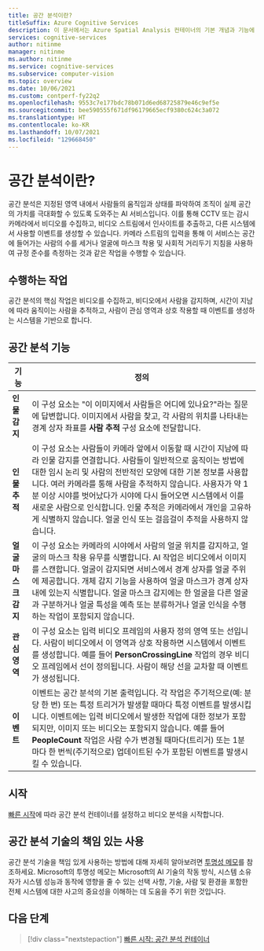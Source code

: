 ```yaml
---
title: 공간 분석이란?
titleSuffix: Azure Cognitive Services
description: 이 문서에서는 Azure Spatial Analysis 컨테이너의 기본 개념과 기능에 대해 설명합니다.
services: cognitive-services
author: nitinme
manager: nitinme
ms.author: nitinme
ms.service: cognitive-services
ms.subservice: computer-vision
ms.topic: overview
ms.date: 10/06/2021
ms.custom: contperf-fy22q2
ms.openlocfilehash: 9553c7e177bdc78b071d6ed68725879e46c9ef5e
ms.sourcegitcommit: bee590555f671df96179665ecf9380c624c3a072
ms.translationtype: HT
ms.contentlocale: ko-KR
ms.lasthandoff: 10/07/2021
ms.locfileid: "129668450"
---
```

# <a name="what-is-spatial-analysis"></a>공간 분석이란?

공간 분석은 지정된 영역 내에서 사람들의 움직임과 상태를 파악하여 조직이 실제 공간의 가치를 극대화할 수 있도록 도와주는 AI 서비스입니다. 이를 통해 CCTV 또는 감시 카메라에서 비디오를 수집하고, 비디오 스트림에서 인사이트를 추출하고, 다른 시스템에서 사용할 이벤트를 생성할 수 있습니다. 카메라 스트림의 입력을 통해 이 서비스는 공간에 들어가는 사람의 수를 세거나 얼굴에 마스크 착용 및 사회적 거리두기 지침을 사용하여 규정 준수를 측정하는 것과 같은 작업을 수행할 수 있습니다.

<!--This documentation contains the following types of articles:
* The [quickstarts](./quickstarts-sdk/analyze-image-client-library.md) are step-by-step instructions that let you make calls to the service and get results in a short period of time. 
* The [how-to guides](./Vision-API-How-to-Topics/HowToCallVisionAPI.md) contain instructions for using the service in more specific or customized ways.
* The [conceptual articles](tbd) provide in-depth explanations of the service's functionality and features.
* The [tutorials](./tutorials/storage-lab-tutorial.md) are longer guides that show you how to use this service as a component in broader business solutions.-->

## <a name="what-it-does"></a>수행하는 작업

공간 분석의 핵심 작업은 비디오를 수집하고, 비디오에서 사람을 감지하며, 시간이 지남에 따라 움직이는 사람을 추적하고, 사람이 관심 영역과 상호 작용할 때 이벤트를 생성하는 시스템을 기반으로 합니다.

## <a name="spatial-analysis-features"></a>공간 분석 기능

| 기능 | 정의 |
|------|------------|
| **인물 감지** | 이 구성 요소는 "이 이미지에서 사람들은 어디에 있나요?"라는 질문에 답변합니다. 이미지에서 사람을 찾고, 각 사람의 위치를 나타내는 경계 상자 좌표를 **사람 추적** 구성 요소에 전달합니다. |
| **인물 추적** | 이 구성 요소는 사람들이 카메라 앞에서 이동할 때 시간이 지남에 따라 인물 감지를 연결합니다. 사람들이 일반적으로 움직이는 방법에 대한 임시 논리 및 사람의 전반적인 모양에 대한 기본 정보를 사용합니다. 여러 카메라를 통해 사람을 추적하지 않습니다. 사용자가 약 1분 이상 시야를 벗어났다가 시야에 다시 들어오면 시스템에서 이를 새로운 사람으로 인식합니다. 인물 추적은 카메라에서 개인을 고유하게 식별하지 않습니다. 얼굴 인식 또는 걸음걸이 추적을 사용하지 않습니다. |
| **얼굴 마스크 감지** | 이 구성 요소는 카메라의 시야에서 사람의 얼굴 위치를 감지하고, 얼굴의 마스크 착용 유무를 식별합니다. AI 작업은 비디오에서 이미지를 스캔합니다. 얼굴이 감지되면 서비스에서 경계 상자를 얼굴 주위에 제공합니다. 개체 감지 기능을 사용하여 얼굴 마스크가 경계 상자 내에 있는지 식별합니다. 얼굴 마스크 감지에는 한 얼굴을 다른 얼굴과 구분하거나 얼굴 특성을 예측 또는 분류하거나 얼굴 인식을 수행하는 작업이 포함되지 않습니다. |
| **관심 영역** | 이 구성 요소는 입력 비디오 프레임의 사용자 정의 영역 또는 선입니다. 사람이 비디오에서 이 영역과 상호 작용하면 시스템에서 이벤트를 생성합니다. 예를 들어 **PersonCrossingLine** 작업의 경우 비디오 프레임에서 선이 정의됩니다. 사람이 해당 선을 교차할 때 이벤트가 생성됩니다. |
| **이벤트** | 이벤트는 공간 분석의 기본 출력입니다. 각 작업은 주기적으로(예: 분당 한 번) 또는 특정 트리거가 발생할 때마다 특정 이벤트를 발생시킵니다. 이벤트에는 입력 비디오에서 발생한 작업에 대한 정보가 포함되지만, 이미지 또는 비디오는 포함되지 않습니다. 예를 들어 **PeopleCount** 작업은 사람 수가 변경될 때마다(트리거) 또는 1분마다 한 번씩(주기적으로) 업데이트된 수가 포함된 이벤트를 발생시킬 수 있습니다. |

## <a name="get-started"></a>시작

[빠른 시작](spatial-analysis-container.md)에 따라 공간 분석 컨테이너를 설정하고 비디오 분석을 시작합니다.

## <a name="responsible-use-of-spatial-analysis-technology"></a>공간 분석 기술의 책임 있는 사용

공간 분석 기술을 책임 있게 사용하는 방법에 대해 자세히 알아보려면 [투명성 메모](/legal/cognitive-services/computer-vision/transparency-note-spatial-analysis?context=%2fazure%2fcognitive-services%2fComputer-vision%2fcontext%2fcontext)를 참조하세요. Microsoft의 투명성 메모는 Microsoft의 AI 기술의 작동 방식, 시스템 소유자가 시스템 성능과 동작에 영향을 줄 수 있는 선택 사항, 기술, 사람 및 환경을 포함한 전체 시스템에 대한 사고의 중요성을 이해하는 데 도움을 주기 위한 것입니다.

## <a name="next-steps"></a>다음 단계

> [!div class="nextstepaction"]
> [빠른 시작: 공간 분석 컨테이너](spatial-analysis-container.md)
